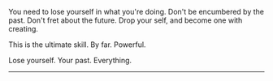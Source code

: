You need to lose yourself in what you're doing.
Don't be encumbered by the past.
Don't fret about the future.
Drop your self, and become one with creating.

This is the ultimate skill. By far. Powerful.

Lose yourself. Your past. Everything.

---

